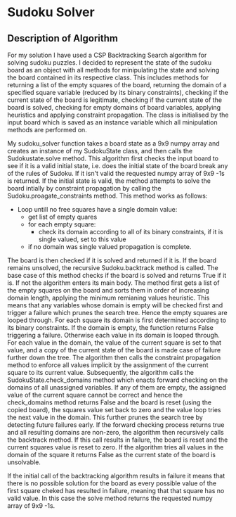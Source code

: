 # Sudoku Solver
## Description of Algorithm
For my solution I have used a CSP Backtracking Search algorithm for solving sudoku puzzles. I decided to represent the state of the sudoku board as an object with all methods for minipulating the state and solving the board contained in its respective class. This includes methods for returning a list of the empty squares of the board, returning the domain of a specified square variable (reduced by its binary constraints), checking if the current state of the board is legitimate, checking if the current state of the board is solved, checking for empty domains of board variables, applying heuristics and applying constraint propagation. The class is initialised by the input board which is saved as an instance variable which all minipulation methods are performed on.

My sudoku_solver function takes a board state as a 9x9 numpy array and creates an instance of my SudokuState class, and then calls the Sudokustate.solve method. This algorithm first checks the input board to see if it is a valid initial state, i.e. does the initial state of the board break any of the rules of Sudoku. If it isn't valid the requested numpy array of 9x9 -1s is returned. If the initial state is valid, the method attempts to solve the board intially by constraint propagation by calling the Sudoku.proagate_constraints method. This method works as follows: 

* Loop untill no free squares have a single domain value:
    * get list of empty quares 
    * for each empty square:
      * check its domain according to all of its binary constraints, if it is single valued, set to this value
    * if no domain was single valued propagation is complete.

The board is then checked if it is solved and returned if it is. If the board remains unsolved, the recursive Sudoku.backtrack method is called. The base
case of this method checks if the board is solved and returns True if it is. If not the algorithm enters its main body. The method first gets a list of the
empty squares on the board and sorts them in order of increasing domain length, applying the minimum remianing values heuristic. This means that any
variables whose domain is empty will be checked first and trigger a failure which prunes the search tree. Hence the empty squares are looped through. For
each square its domain is first determined according to its binary constraints. If the domain is empty, the function returns False triggering a failure.
Otherwise each value in its domain is looped through. For each value in the domain, the value of the current square is set to that value, and a copy of the
current state of the board is made case of failure further down the tree. The algorithm then calls the constraint propagation method to enforce all values
implicit by the assignment of the current square to its current value. Subsequently, the algorithm calls the SudokuState.check_domains method which enacts
forward checking on the domains of all unassigned variables. If any of them are empty, the assigned value of the current square cannot be correct and hence
the check_domains method returns False and the board is reset (using the copied board), the squares value set back to zero and the value loop tries the
next value in the domain. This further prunes the search tree by detecting future failures early. If the forward checking process returns true and all
resulting domains are non-zero, the algorithm then recursively calls the backtrack method. If this call results in failure, the board is reset and the
current squares value is reset to zero. If the algorithm tries all values in the domain of the square it returns False as the current state of the board is
unsolvable.

If the initial call of the backtracking algorithm results in failure it means that there is no possible solution for the board as every possible value of the first square cheked has resulted in failure, meaning that that square has no valid value. In this case the solve method returns the requested numpy array of 9x9 -1s.


